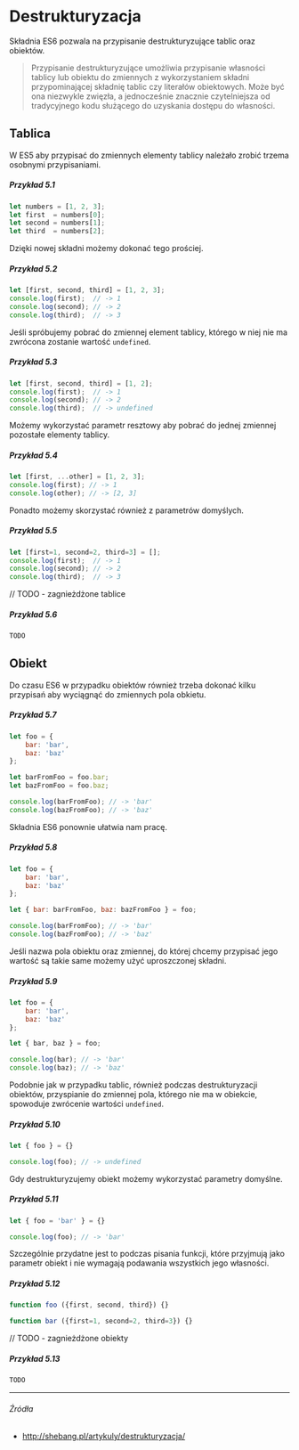 # Destrukturyzacja

Składnia ES6 pozwala na przypisanie destrukturyzujące tablic oraz obiektów.

> Przypisanie destrukturyzujące umożliwia przypisanie własności tablicy lub obiektu do zmiennych z wykorzystaniem składni przypominającej składnię tablic czy literałów obiektowych. Może być ona niezwykle zwięzła, a jednocześnie znacznie czytelniejsza od tradycyjnego kodu służącego do uzyskania dostępu do własności.

## Tablica

W ES5 aby przypisać do zmiennych elementy tablicy należało zrobić trzema osobnymi przypisaniami. 

##### Przykład 5.1
```js
let numbers = [1, 2, 3];
let first  = numbers[0];
let second = numbers[1];
let third  = numbers[2];
```

Dzięki nowej składni możemy dokonać tego prościej.

##### Przykład 5.2
```js
let [first, second, third] = [1, 2, 3];
console.log(first);  // -> 1
console.log(second); // -> 2
console.log(third);  // -> 3
```

Jeśli spróbujemy pobrać do zmiennej element tablicy, którego w niej nie ma zwrócona zostanie wartość `undefined`.

##### Przykład 5.3
```js
let [first, second, third] = [1, 2];
console.log(first);  // -> 1
console.log(second); // -> 2
console.log(third);  // -> undefined
```

Możemy wykorzystać parametr resztowy aby pobrać do jednej zmiennej pozostałe elementy tablicy.

##### Przykład 5.4
```js
let [first, ...other] = [1, 2, 3];
console.log(first); // -> 1
console.log(other); // -> [2, 3]
```

Ponadto możemy skorzystać również z parametrów domyślych.

##### Przykład 5.5
```js
let [first=1, second=2, third=3] = [];
console.log(first);  // -> 1
console.log(second); // -> 2
console.log(third);  // -> 3
```

// TODO - zagnieżdżone tablice

##### Przykład 5.6
```js
TODO
```

## Obiekt

Do czasu ES6 w przypadku obiektów również trzeba dokonać kilku przypisań aby wyciągnąć do zmiennych pola obkietu.

##### Przykład 5.7
```js
let foo = { 
    bar: 'bar',
    baz: 'baz'
};

let barFromFoo = foo.bar;
let bazFromFoo = foo.baz;

console.log(barFromFoo); // -> 'bar'
console.log(bazFromFoo); // -> 'baz'
```

Składnia ES6 ponownie ułatwia nam pracę.

##### Przykład 5.8
```js
let foo = { 
    bar: 'bar',
    baz: 'baz'
};

let { bar: barFromFoo, baz: bazFromFoo } = foo;

console.log(barFromFoo); // -> 'bar'
console.log(bazFromFoo); // -> 'baz'
```

Jeśli nazwa pola obiektu oraz zmiennej, do której chcemy przypisać jego wartość są takie same możemy użyć uproszczonej składni.

##### Przykład 5.9
```js
let foo = { 
    bar: 'bar',
    baz: 'baz' 
};

let { bar, baz } = foo;

console.log(bar); // -> 'bar'
console.log(baz); // -> 'baz'
```

Podobnie jak w przypadku tablic, również podczas destrukturyzacji obiektów, przyspianie do zmiennej pola, którego nie ma w obiekcie, spowoduje zwrócenie wartości `undefined`.

##### Przykład 5.10
```js
let { foo } = {}

console.log(foo); // -> undefined
```

Gdy destrukturyzujemy obiekt możemy wykorzystać parametry domyślne.

##### Przykład 5.11
```js
let { foo = 'bar' } = {}

console.log(foo); // -> 'bar'
```

Szczególnie przydatne jest to podczas pisania funkcji, które przyjmują jako parametr obiekt i nie wymagają podawania wszystkich jego własności.

##### Przykład 5.12
```js
function foo ({first, second, third}) {}

function bar ({first=1, second=2, third=3}) {}
```

// TODO - zagnieżdżone obiekty

##### Przykład 5.13
```js
TODO
```

---

###### Źródła

* http://shebang.pl/artykuly/destrukturyzacja/